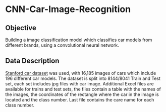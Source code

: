 # CNN-Car-Image-Recognition

## Objective
Building a image classification model which classifies car models from different brands, using a convolutional neural network.

## Data Description
[Stanford car dataset](https://www.kaggle.com/datasets/jessicali9530/stanford-cars-dataset/data) was used, with  16,185 images of cars which include 196 different car models. The dataset is split into 8144/8041 Train and Test set, each set includes jpg files with car image. Additional Excel files are available for trains and test sets, the files contain a table with the names of the images, the coordinates of the rectangle where the car in the image is located and the class number. Last file contains the care name for each class number.
